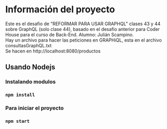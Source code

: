 # Información del proyecto

Este es el desafio de "REFORMAR PARA USAR GRAPHQL" clases 43 y 44 sobre GraphQL (solo clase 44), basado en el desafio anterior para Coder House para el curso de Back-End. Alumno: Julián Scampino.  
Hay un archivo para hacer las peticiones en GRAPHiQL, esta en el archivo consultasGraphQL.txt  
Se hacen en http://localhost:8080/productos  

## Usando Nodejs

### Instalando modulos

###  `npm install`

### Para iniciar el proyecto

###  `npm start`









